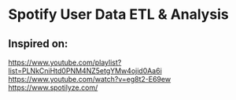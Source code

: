 # Spotify User Data ETL & Analysis

## Inspired on:
https://www.youtube.com/playlist?list=PLNkCniHtd0PNM4NZ5etgYMw4ojid0Aa6i
https://www.youtube.com/watch?v=eg8t2-E69ew
https://www.spotilyze.com/